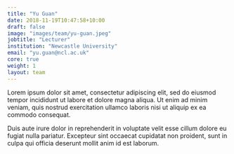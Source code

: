 ```yaml
---
title: "Yu Guan"
date: 2018-11-19T10:47:58+10:00
draft: false
image: "images/team/yu-guan.jpeg"
jobtitle: "Lecturer"
institution: "Newcastle University"
email: "yu.guan@ncl.ac.uk"
core: true
weight: 1
layout: team
---
```


Lorem ipsum dolor sit amet, consectetur adipiscing elit, sed do eiusmod tempor incididunt ut labore et dolore magna aliqua. Ut enim ad minim veniam, quis nostrud exercitation ullamco laboris nisi ut aliquip ex ea commodo consequat.

Duis aute irure dolor in reprehenderit in voluptate velit esse cillum dolore eu fugiat nulla pariatur. Excepteur sint occaecat cupidatat non proident, sunt in culpa qui officia deserunt mollit anim id est laborum.
